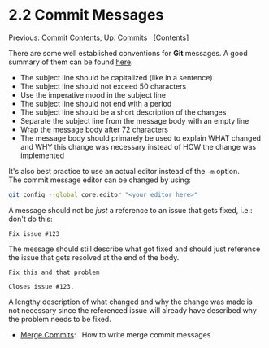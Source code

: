 <!-- markdownlint-disable MD046 -->

# 2.2 Commit Messages #

Previous: [Commit Contents](./contents.md),
 Up: [Commits](../commits.md)
 &nbsp; \[[Contents](../index.md)\]

There are some well established conventions for **Git** messages. A good summary
 of them can be found [here](https://chris.beams.io/posts/git-commit).

* The subject line should be capitalized (like in a sentence)
* The subject line should not exceed 50 characters
* Use the imperative mood in the subject line
* The subject line should not end with a period
* The subject line should be a short description of the changes
* Separate the subject line from the message body with an empty line
* Wrap the message body after 72 characters
* The message body should primarely be used to explain WHAT changed and WHY this
   change was necessary instead of HOW the change was implemented

It's also best practice to use an actual editor instead of the `-m` option.  
The commit message editor can be changed by using:

```sh
git config --global core.editor "<your editor here>"
```

A message should not be *just* a reference to an issue that gets fixed,
 i.e.: don't do this:

	Fix issue #123

The message should still describe what got fixed and should just reference the
 issue that gets resolved at the end of the body.

	Fix this and that problem

	Closes issue #123.

A lengthy description of what changed and why the change was made is not
 necessary since the referenced issue will already have described why the
 problem needs to be fixed.

* [Merge Commits](./messages/merge-commits.md): &nbsp; How to write merge commit
                                                        messages
